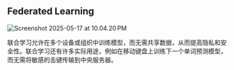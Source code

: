 ## Federated Learning

![Screenshot 2025-05-17 at 10.04.20 PM](assets/Screenshot%202025-05-17%20at%2010.04.20%E2%80%AFPM.png)

联合学习允许在多个设备或组织中训练模型，而无需共享数据，从而提高隐私和安全性。联合学习还有许多实际用途，例如在移动键盘上训练下一个单词预测模型，而无需将敏感的击键传输到中央服务器。

